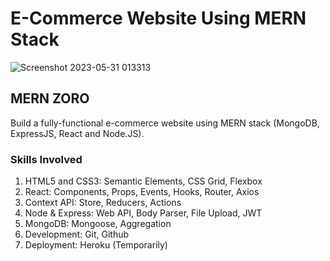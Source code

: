# E-Commerce Website Using MERN Stack

![Screenshot 2023-05-31 013313](https://github.com/arifffitri/mern-ecommerce/assets/125245878/643a3c1e-f907-44a5-9fa4-42800149d002)

## MERN ZORO

Build a fully-functional e-commerce website using MERN stack (MongoDB, ExpressJS, React and Node.JS).

### Skills Involved

1.  HTML5 and CSS3: Semantic Elements, CSS Grid, Flexbox
2.  React: Components, Props, Events, Hooks, Router, Axios
3.  Context API: Store, Reducers, Actions
4.  Node & Express: Web API, Body Parser, File Upload, JWT
5.  MongoDB: Mongoose, Aggregation
6.  Development: Git, Github
7.  Deployment: Heroku (Temporarily)

